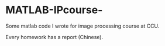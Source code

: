 # MATLAB-IPcourse-
Some matlab code I wrote for image processing course at CCU.

Every homework has a report (Chinese).
